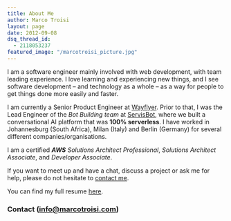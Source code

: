 ```yaml
---
title: About Me
author: Marco Troisi
layout: page
date: 2012-09-08
dsq_thread_id:
  - 2118053237
featured_image: "/marcotroisi_picture.jpg"
---
```

I am a software engineer mainly involved with web development, with team leading experience. I love learning and experiencing new things, and I see software development – and technology as a whole – as a way for people to get things done more easily and faster.

I am currently a Senior Product Engineer at [Wayflyer](https://www.wayflyer.com). Prior to that, I was the Lead Engineer of the *Bot Building team* at [ServisBot](https://servisbot.com), where we built a conversational AI platform that was **100% serverless**. I have worked in Johannesburg (South Africa), Milan (Italy) and Berlin (Germany) for several different companies/organisations. 

I am a certified *__AWS__ Solutions Architect Professional*, *Solutions Architect Associate*, and *Developer Associate*. 

If you want to meet up and have a chat, discuss a project or ask me for help, please do not hesitate to [contact me](https://www.marcotroisi.com/contact/).

You can find my full resume [here](https://www.dropbox.com/s/bu19cfek7nqxc83/CV_MarcoTroisi.pdf?dl=0).

### Contact (info@marcotroisi.com)
